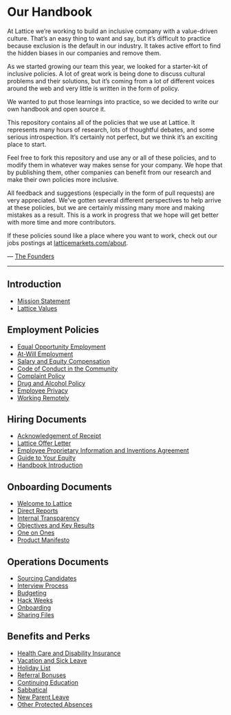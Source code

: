# Our Handbook

At Lattice we’re working to build an inclusive company with a value-driven culture. That’s an easy thing to want and say, but it’s difficult to practice because exclusion is the default in our industry. It takes active effort to find the hidden biases in our companies and remove them.

As we started growing our team this year, we looked for a starter-kit of inclusive policies. A lot of great work is being done to discuss cultural problems and their solutions, but it’s coming from a lot of different voices around the web and very little is written in the form of policy.

We wanted to put those learnings into practice, so we decided to write our own handbook and open source it.

This repository contains all of the policies that we use at Lattice. It represents many hours of research, lots of thoughtful debates, and some serious introspection. It’s certainly not perfect, but we think it’s an exciting place to start.

Feel free to fork this repository and use any or all of these policies, and to modify them in whatever way makes sense for your company. We hope that by publishing them, other companies can benefit from our research and make their own policies more inclusive.

All feedback and suggestions (especially in the form of pull requests) are very appreciated. We’ve gotten several different perspectives to help arrive at these policies, but we are certainly missing many more and making mistakes as a result. This is a work in progress that we hope will get better with more time and more contributors.

If these policies sound like a place where you want to work, check out our jobs postings at [latticemarkets.com/about](https://latticemarkets.com/about).

— [The Founders](https://twitter.com/latticemarkets)

***


## Introduction
* [Mission Statement](https://github.com/carlosnasillo/lattice-employee-handbook/blob/master/Mission%20Statement.md)
* [Lattice Values](https://github.com/carlosnasillo/lattice-employee-handbook/blob/master/Lattice%20Values.md)

## Employment Policies
* [Equal Opportunity Employment](https://github.com/carlosnasillo/lattice-employee-handbook/blob/master/Employment%20Policies/Equal%20Opportunity%20Employment.md)
* [At-Will Employment](https://github.com/carlosnasillo/lattice-employee-handbook/blob/master/Employment%20Policies/At-Will%20Employment.md)
* [Salary and Equity Compensation](https://github.com/carlosnasillo/lattice-employee-handbook/blob/master/Employment%20Policies/Salary%20and%20Equity%20Compensation.md)
* [Code of Conduct in the Community](https://github.com/carlosnasillo/lattice-employee-handbook/blob/master/Employment%20Policies/Code%20of%20Conduct%20in%20the%20Community.md)
* [Complaint Policy](https://github.com/carlosnasillo/lattice-employee-handbook/blob/master/Employment%20Policies/Complaint%20Policy.md)
* [Drug and Alcohol Policy](https://github.com/carlosnasillo/lattice-employee-handbook/blob/master/Employment%20Policies/Drug%20and%20Alcohol%20Policy.md)
* [Employee Privacy](https://github.com/carlosnasillo/lattice-employee-handbook/blob/master/Employment%20Policies/Employee%20Privacy.md)
* [Working Remotely](https://github.com/carlosnasillo/lattice-employee-handbook/blob/master/Employment%20Policies/Working%20Remotely.md)

## Hiring Documents
* [Acknowledgement of Receipt](https://github.com/carlosnasillo/lattice-employee-handbook/blob/master/Hiring%20Documents/Acknowledgment%20of%20Receipt.md)
* [Lattice Offer Letter](https://github.com/carlosnasillo/lattice-employee-handbook/blob/master/Hiring%20Documents/Lattice%20Offer%20Letter.md)
* [Employee Proprietary Information and Inventions Agreement](https://github.com/carlosnasillo/lattice-employee-handbook/blob/master/Hiring%20Documents/Employee%20Proprietary%20Information%20and%20Inventions%20Assignment%20Agreement.md)
* [Guide to Your Equity](https://github.com/carlosnasillo/lattice-employee-handbook/blob/master/Hiring%20Documents/Guide%20to%20Your%20Equity.md)
* [Handbook Introduction](https://github.com/carlosnasillo/lattice-employee-handbook/blob/master/Hiring%20Documents/Handbook%20Introduction.md)

## Onboarding Documents
* [Welcome to Lattice](https://github.com/carlosnasillo/lattice-employee-handbook/blob/master/Onboarding%20Documents/Welcome%20to%20Clef.md)
* [Direct Reports](https://github.com/carlosnasillo/lattice-employee-handbook/blob/master/Onboarding%20Documents/Direct%20Reports.md)
* [Internal Transparency](https://github.com/carlosnasillo/lattice-employee-handbook/blob/master/Onboarding%20Documents/Internal%20Transparency.md)
* [Objectives and Key Results](https://github.com/carlosnasillo/lattice-employee-handbook/blob/master/Onboarding%20Documents/Objectives%20and%20Key%20Results.md)
* [One on Ones](https://github.com/carlosnasillo/lattice-employee-handbook/blob/master/Onboarding%20Documents/One%20on%20Ones.md)
* [Product Manifesto](https://github.com/carlosnasillo/lattice-employee-handbook/blob/master/Onboarding%20Documents/Product%20Manifesto.md)

## Operations Documents
* [Sourcing Candidates](https://github.com/carlosnasillo/lattice-employee-handbook/blob/master/Operations%20Documents/Sourcing%20Candidates.md)
* [Interview Process](https://github.com/carlosnasillo/lattice-employee-handbook/blob/master/Operations%20Documents/Interview%20Process.md)
* [Budgeting](https://github.com/carlosnasillo/lattice-employee-handbook/blob/master/Operations%20Documents/Budgeting.md)
* [Hack Weeks](https://github.com/carlosnasillo/lattice-employee-handbook/blob/master/Operations%20Documents/Hack%20Weeks.md)
* [Onboarding](https://github.com/carlosnasillo/lattice-employee-handbook/blob/master/Operations%20Documents/Onboarding.md)
* [Sharing Files](https://github.com/carlosnasillo/lattice-employee-handbook/blob/master/Operations%20Documents/Sharing%20Files.md)

## Benefits and Perks
* [Health Care and Disability Insurance](https://github.com/carlosnasillo/lattice-employee-handbook/blob/master/Benefits%20and%20Perks/Healthcare%20and%20Disability%20Insurance.md)
* [Vacation and Sick Leave](https://github.com/carlosnasillo/lattice-employee-handbook/blob/master/Benefits%20and%20Perks/Vacation%20and%20Sick%20Leave.md)
* [Holiday List](https://github.com/carlosnasillo/lattice-employee-handbook/blob/master/Benefits%20and%20Perks/Holiday%20List.md)
* [Referral Bonuses](https://github.com/carlosnasillo/lattice-employee-handbook/blob/master/Benefits%20and%20Perks/Referral%20Bonuses.md)
* [Continuing Education](https://github.com/carlosnasillo/lattice-employee-handbook/blob/master/Benefits%20and%20Perks/Continuing%20Education.md)
* [Sabbatical](https://github.com/carlosnasillo/lattice-employee-handbook/blob/master/Benefits%20and%20Perks/Sabbatical.md)
* [New Parent Leave](https://github.com/carlosnasillo/lattice-employee-handbook/blob/master/Benefits%20and%20Perks/New%20Parent%20Leave.md)
* [Other Protected Absences](https://github.com/carlosnasillo/lattice-employee-handbook/blob/master/Benefits%20and%20Perks/Other%20Protected%20Absences.md)
